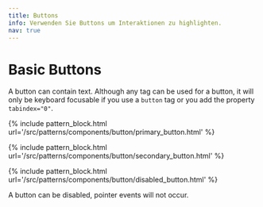 ```yaml
---
title: Buttons
info: Verwenden Sie Buttons um Interaktionen zu highlighten.
nav: true
---
```


# Basic Buttons

A button can contain text. Although any tag can be used for a button, it will only be keyboard focusable if you use a `button` tag or you add the property `tabindex="0"`.

{% include pattern_block.html url='/src/patterns/components/button/primary_button.html' %}

{% include pattern_block.html url='/src/patterns/components/button/secondary_button.html' %}

{% include pattern_block.html url='/src/patterns/components/button/disabled_button.html' %}

A button can be disabled, pointer events will not occur.